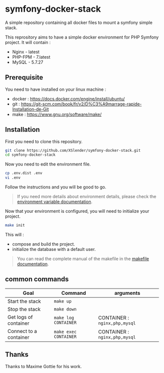 # symfony-docker-stack
A simple repository containing all docker files to mount a symfony simple stack.

This reprository aims to have a simple docker environment for PHP Symfony project.
It will contain :

* Nginx - latest
* PHP-FPM - 7.latest
* MySQL - 5.7.27

## Prerequisite
You need to have installed on your linux machine :
* docker : https://docs.docker.com/engine/install/ubuntu/
* git : https://git-scm.com/book/fr/v2/D%C3%A9marrage-rapide-Installation-de-Git
* make : https://www.gnu.org/software/make/

## Installation

First you need to clone this repository.

```bash
git clone https://github.com/XSlender/symfony-docker-stack.git
cd symfony-docker-stack
```
Now you need to edit the environment file.

```bash
cp .env.dist .env
vi .env
```

Follow the instructions and you will be good to go.
> If you need more details about environment details, please check the [environment variable documentation](./docs/environment-variables.md).

Now that your environment is configured, you will need to initialize your project.

```bash
make init
```

This will :
* compose and build the project.
* initialize the database with a default user.

> You can read the complete manual of the makefile in the [makefile documentation](./docs/makefile.md).

## common commands
| Goal | Command | arguments |
|---|---|-----|
| Start the stack | `make up` | |
| Stop the stack | `make down` | |
| Get logs of container | `make log CONTAINER` | CONTAINER : `nginx,php,mysql` |
| Connect to a container | `make exec CONTAINER` | CONTAINER : `nginx,php,mysql` |

## Thanks
Thanks to Maxime Gottie for his work.

